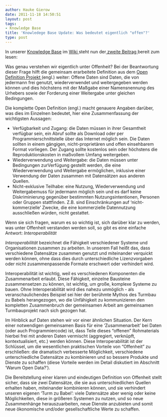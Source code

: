 ```yaml
---
author: Hauke Gierow
date: 2011-11-18 14:50:51
layout: post
tags:
- Knowledge Base
title: 'Knowledege Base Update: Was bedeutet eigentlich "offen"?'
type: post
---
```


In unserer [Knowledge Base](http://wiki.okfn.de/KnowledgeBase) im [Wiki ](http://wiki.okfn.de)steht nun der[ zweite Beitrag ](http://wiki.okfn.de/Wasmeintoffenheit)bereit zum lesen:

Was genau verstehen wir eigentlich unter Offenheit? Bei der Beantwortung dieser Frage hilft die gemeinsam erarbeitete Definition aus dem [Open Definition Projekt ](http://opendefinition.org)(engl.) weiter: Offene Daten sind Daten, die von jedermann frei genutzt, wiederverwendet und weitergegeben werden können und dies höchstens mit der Maßgabe einer Namensnennung des Urhebers sowie der Forderung einer Weitergabe unter gleichen Bedingungen.

Die komplette Open Definition (engl.) macht genauere Angaben darüber, was dies im Einzelnen bedeutet, hier eine Zusammenfassung der wichtigsten Aussagen:

  * Verfügbarkeit und Zugang: die Daten müssen in ihrer Gesamtheit verfügbar sein, ein Abruf sollte als Download oder per Programmierschnittstelle über das Internet möglich sein. Die Daten sollten in einem gängigen, nicht-proprietären und offen einsehbarem Format vorliegen. Der Zugang sollte kostenlos sein oder höchstens die Reproduktionskosten in maßvollem Umfang weitergeben.
  * Wiederverwendung und Weitergabe: die Daten müssen unter Bedingungen zurVerfügung gestellt werden, die eine Wiederverwendung und Weitergabe ermöglichen, inklusive einer Verwendung der Daten zusammen mit Datensätzen aus anderen Quellen.
  * Nicht-exklusive Teilhabe: eine Nutzung, Wiederverwendung und Weitergabemuss für jedermann möglich sein und es darf keine Diskriminierung gegenüber bestimmten Nutzungsintentionen, Personen oder Gruppen stattfinden. Z.B. sind Einschränkungen auf ‘nicht-kommerzielle’ Zwecke, die eine kommerzielle Datennutzung ausschließen würden, nicht gestattet.

Wenn sie sich fragen, warum es so wichtig ist, sich darüber klar zu werden, was unter Offenheit verstanden werden soll, so gibt es eine einfache Antwort: _Interoperabilität_

_Interoperabilität_ bezeichnet die Fähigkeit verschiedener Systeme und Organisationen zusammen zu arbeiten. In unserem Fall heißt das, dass verschiedene Datensätze zusammen genutzt und miteinander verquickt werden können, ohne dass dies durch unterschiedliche Lizenzvorgaben oder nicht zusammenpassende Formate erschwert oder verhindert wird.

Interoperabilität ist wichtig, weil es verschiedenen Komponenten die Zusammenarbeit erlaubt. Diese Fähigkeit, einzelne Bausteine zusammensetzen zu können, ist wichtig, um große, komplexe Systeme zu bauen. Ohne Interoperabilität wird dies nahezu unmöglich - als veranschaulichendes Beispiel sei hier der berühmte Mythos des Turmbau zu Babels herangezogen, wo die Unfähigkeit zu kommunizieren den kompletten Zusammenbruch der gemeinsamen Arbeit am gemeinsamen Turmbauprojekt nach sich gezogen hat.

Im Hinblick auf Daten stehen wir vor einer ähnlichen Situation. Der Kern einer notwendigen gemeinsamen Basis für eine ‘Zusammenarbeit’ bei Daten (oder auch Programmiercode) ist, dass Teile dieses “offenen” Rohmaterials hierbei frei mit anderen Daten vermischt (aggregiert, verknüpft, kontextualisiert, etc.) werden können. Diese Interoperabilität ist der Schlüssel, um die wesentlichen praktischen Vorteile von “Offenheit” zu erschließen: die dramatisch verbesserte Möglichkeit, verschiedene unterschiedliche Datensätze zu kombinieren und so bessere Produkte und Dienste zu schaffen (diese Vorteile werden im Detail diskutiert im Abschnitt ‘Warum Open Data?’).

Die Bereitstellung einer klaren und eindeutigen Definition von Offenheit stellt sicher, dass sie zwei Datensätze, die sie aus unterschiedlichen Quellen erhalten haben, miteinander kombinieren können, und sie verhindert unseren eigenen ‘Turm zu Babel’: viele Datensätze aber wenig oder keine Möglichkeiten, diese in größeren Systemen zu nutzen, und so neue Zusammenhänge herauszuarbeiten, neue Dienste anzubieten und somit neue ökonomische und/oder gesellschaftliche Werte zu schaffen.
